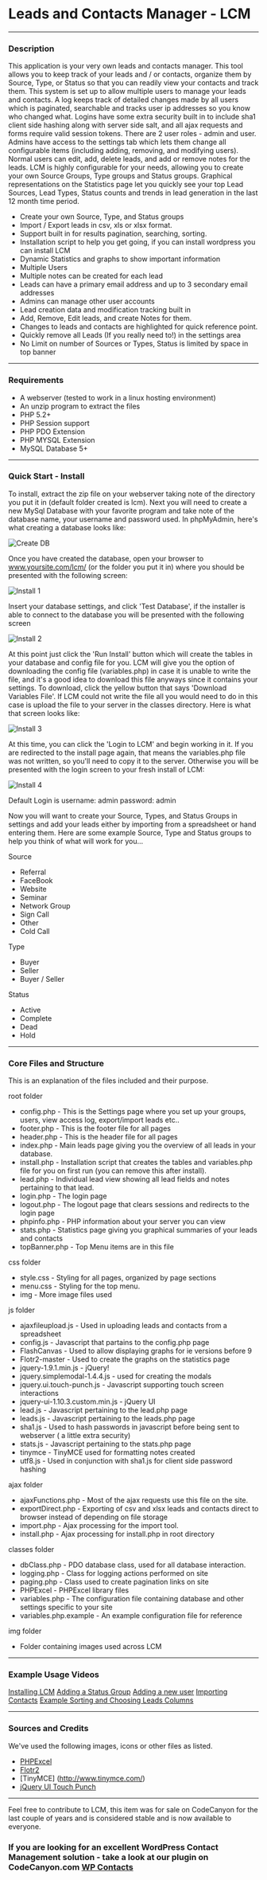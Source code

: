 # Leads and Contacts Manager - LCM

---

		
### Description

This application is your very own leads and contacts manager.  This tool allows you to keep track of your leads and / or contacts, organize them by Source, Type, or Status so that you can readily view your contacts and track them.  This system is set up to allow multiple users to manage your leads and contacts.  A log keeps track of detailed changes made by all users which is paginated, searchable and tracks user ip addresses so you know who changed what.  Logins have some extra security built in to include sha1 client side hashing along with server side salt, and all ajax requests and forms require valid session tokens.  There are 2 user roles - admin and user.  Admins have access to the settings tab which lets them change all configurable items (including adding, removing, and modifying users).  Normal users can edit, add, delete leads, and add or remove notes for the leads.  LCM is highly configurable for your needs, allowing you to create your own Source Groups, Type groups and Status groups.  Graphical representations on the Statistics page let you quickly see your top Lead Sources, Lead Types, Status counts and trends in lead generation in the last 12 month time period.

- Create your own Source, Type, and Status groups
- Import / Export leads in csv, xls or xlsx format.
- Support built in for results pagination, searching, sorting.
- Installation script to help you get going, if you can install wordpress you can install LCM
- Dynamic Statistics and graphs to show important information
- Multiple Users
- Multiple notes can be created for each lead
- Leads can have a primary email address and up to 3 secondary email addresses
- Admins can manage other user accounts
- Lead creation data and modification tracking built in
- Add, Remove, Edit leads, and create Notes for them.
- Changes to leads and contacts are highlighted for quick reference point.
- Quickly remove all Leads (If you really need to!) in the settings area
- No Limit on number of Sources or Types, Status is limited by space in top banner

---
		  
### Requirements

- A webserver (tested to work in a linux hosting environment)
- An unzip program to extract the files
- PHP 5.2+
- PHP Session support
- PHP PDO Extension
- PHP MYSQL Extension
- MySQL Database 5+

---
		
### Quick Start - Install

To install, extract the zip file on your webserver taking note of the directory you put it in (default folder created is lcm).  Next you will need to create a new MySql Database with your favorite program and take note of the database name, your username and password used.  In phpMyAdmin, here's what creating a database looks like:

![Create DB](assets/images/createDB.jpg)
		  
Once you have created the database, open your browser to www.yoursite.com/lcm/ (or the folder you put it in) where you should be presented with the following screen: 

![Install 1](assets/images/install1.jpg)
	
Insert your database settings, and click 'Test Database', if the installer is able to connect to the database you will be presented with the following screen

![Install 2](assets/images/install2.jpg)

At this point just click the 'Run Install' button which will create the tables in your database and config file for you.  LCM will give you the option of downloading the config file (variables.php) in case it is unable to write the file, and it's a good idea to download this file anyways since it contains your settings.  To download, click the yellow button that says 'Download Variables File'.  If LCM could not write the file all you would need to do in this case is upload the file to your server in the classes directory.  Here is what that screen looks like:

![Install 3](assets/images/install3.jpg)

At this time, you can click the 'Login to LCM' and begin working in it.  If you are redirected to the install page again, that means the variables.php file was not written, so you'll need to copy it to the server.  Otherwise you will be presented with the login screen to your fresh install of LCM:

![Install 4](assets/images/install4.jpg)

Default Login is
username: admin
password: admin

Now you will want to create your Source, Types, and Status Groups in settings and add your leads either by importing from a spreadsheet or hand entering them. Here are some example Source, Type and Status groups to help you think of what will work for you...

Source

- Referral
- FaceBook
- Website
- Seminar
- Network Group
- Sign Call
- Other
- Cold Call

Type

- Buyer
- Seller
- Buyer / Seller

Status

- Active
- Complete
- Dead
- Hold

---

### Core Files and Structure

This is an explanation of the files included and their purpose.
		
root folder

- config.php - This is the Settings page where you set up your groups, users, view access log, export/import leads etc..
- footer.php - This is the footer file for all pages
- header.php - This is the header file for all pages
- index.php - Main leads page giving you the overview of all leads in your database.
- install.php - Installation script that creates the tables and variables.php file for you on first run (you can remove this after install).
- lead.php - Individual lead view showing all lead fields and notes pertaining to that lead.
- login.php - The login page
- logout.php - The logout page that clears sessions and redirects to the login page
- phpinfo.php - PHP information about your server you can view
- stats.php - Statistics page giving you graphical summaries of your leads and contacts
- topBanner.php - Top Menu items are in this file
		
css folder

- style.css - Styling for all pages, organized by page sections
- menu.css - Styling for the top menu.
- img - More image files used
		
js folder

- ajaxfileupload.js - Used in uploading leads and contacts from a spreadsheet
- config.js - Javascript that partains to the config.php page
- FlashCanvas - Used to allow displaying graphs for ie versions before 9
- Flotr2-master - Used to create the graphs on the statistics page
- jquery-1.9.1.min.js - jQuery!
- jquery.simplemodal-1.4.4.js - used for creating the modals
- jquery.ui.touch-punch.js - Javascript supporting touch screen interactions
- jquery-ui-1.10.3.custom.min.js - jQuery UI
- lead.js - Javascript pertaining to the lead.php page
- leads.js - Javascript pertaining to the leads.php page
- sha1.js - Used to hash passwords in javascript before being sent to webserver ( a little extra security)
- stats.js - Javascript pertaining to the stats.php page
- tinymce - TinyMCE used for formatting notes created
- utf8.js - Used in conjunction with sha1.js for client side password hashing
		
ajax folder
- ajaxFunctions.php - Most of the ajax requests use this file on the site.
- exportDirect.php - Exporting of csv and xlsx leads and contacts direct to browser instead of depending on file storage
- import.php - Ajax processing for the import tool.
- install.php - Ajax processing for install.php in root directory
		
classes folder

- dbClass.php - PDO database class, used for all database interaction.
- logging.php - Class for logging actions performed on site
- paging.php - Class used to create pagination links on site
- PHPExcel - PHPExcel library files
- variables.php - The configuration file containing database and other settings specific to your site
- variables.php.example - An example configuration file for reference
		
img folder

- Folder containing images used across LCM

---
		
### Example Usage Videos

[Installing LCM](exampleInstall.mp4)
[Adding a Status Group](exampleStatus.mp4)
[Adding a new user](exampleUserAdd.mp4)
[Importing Contacts](exampleImport.mp4)
[Example Sorting and Choosing Leads Columns](sortingColumns.mp4)

---
		
### Sources and Credits
		
We've used the following images, icons or other files as listed.
		
- [PHPExcel](http://phpexcel.codeplex.com/)
- [Flotr2](http://www.humblesoftware.com/flotr2/)
- [TinyMCE] (http://www.tinymce.com/)
- [jQuery UI Touch Punch](http://touchpunch.furf.com/)

---
Feel free to contribute to LCM, this item was for sale on CodeCanyon for the last couple of years and is considered stable and is now available to everyone.

### If you are looking for an excellent WordPress Contact Management solution - take a look at our plugin on CodeCanyon.com [WP Contacts](http://codecanyon.net/item/wp-contacts/11871172?ref=sh-themes)
		
